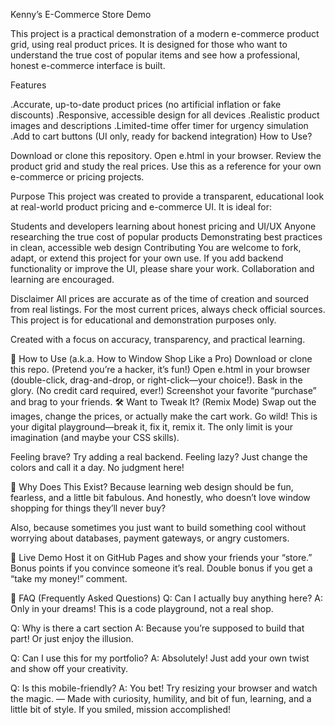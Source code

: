 Kenny’s E-Commerce Store Demo

This project is a practical demonstration of a modern e-commerce product grid, using real product prices. It is designed for those who want to understand the true cost of popular items and see how a professional, honest e-commerce interface is built.

Features

.Accurate, up-to-date product prices (no artificial inflation or fake discounts)
.Responsive, accessible design for all devices
.Realistic product images and descriptions
.Limited-time offer timer for urgency simulation
.Add to cart buttons (UI only, ready for backend integration)
How to Use?

Download or clone this repository.
Open e.html in your browser.
Review the product grid and study the real prices.
Use this as a reference for your own e-commerce or pricing projects.

Purpose
This project was created to provide a transparent, educational look at real-world product pricing and e-commerce UI. It is ideal for:

Students and developers learning about honest pricing and UI/UX
Anyone researching the true cost of popular products
Demonstrating best practices in clean, accessible web design
Contributing
You are welcome to fork, adapt, or extend this project for your own use. If you add backend functionality or improve the UI, please share your work. Collaboration and learning are encouraged.

Disclaimer
All prices are accurate as of the time of creation and sourced from real listings. For the most current prices, always check official sources. This project is for educational and demonstration purposes only.

Created with a focus on accuracy, transparency, and practical learning.

🚀 How to Use (a.k.a. How to Window Shop Like a Pro)
Download or clone this repo. (Pretend you’re a hacker, it’s fun!)
Open e.html in your browser (double-click, drag-and-drop, or right-click—your choice!).
Bask in the glory. (No credit card required, ever!)
Screenshot your favorite “purchase” and brag to your friends.
🛠️ Want to Tweak It? (Remix Mode)
Swap out the images, change the prices, or actually make the cart work. Go wild! This is your digital playground—break it, fix it, remix it. The only limit is your imagination (and maybe your CSS skills).

Feeling brave? Try adding a real backend. Feeling lazy? Just change the colors and call it a day. No judgment here!

🤔 Why Does This Exist?
Because learning web design should be fun, fearless, and a little bit fabulous. And honestly, who doesn’t love window shopping for things they’ll never buy?

Also, because sometimes you just want to build something cool without worrying about databases, payment gateways, or angry customers.

📢 Live Demo
Host it on GitHub Pages and show your friends your “store.” Bonus points if you convince someone it’s real. Double bonus if you get a “take my money!” comment.

🤩 FAQ (Frequently Asked Questions)
Q: Can I actually buy anything here?
A: Only in your dreams! This is a code playground, not a real shop.

Q: Why is there a cart section A: Because you’re supposed to build that part! Or just enjoy the illusion.

Q: Can I use this for my portfolio?
A: Absolutely! Just add your own twist and show off your creativity.

Q: Is this mobile-friendly?
A: You bet! Try resizing your browser and watch the magic. — Made with curiosity, humility, and bit of fun, learning, and a little bit of style. If you smiled, mission accomplished!
